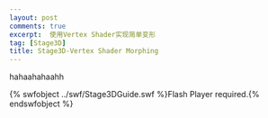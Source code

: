 ```yaml
---
layout: post
comments: true
excerpt:  使用Vertex Shader实现简单变形
tag: [Stage3D]
title: Stage3D-Vertex Shader Morphing
---
```


hahaahahaahh

{% swfobject ../swf/Stage3DGuide.swf %}Flash Player required.{% endswfobject %}